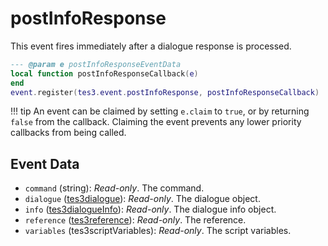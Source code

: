 # postInfoResponse
<div class="search_terms" style="display: none">postinforesponse</div>

<!---
	This file is autogenerated. Do not edit this file manually. Your changes will be ignored.
	More information: https://github.com/MWSE/MWSE/tree/master/docs
-->

This event fires immediately after a dialogue response is processed.

```lua
--- @param e postInfoResponseEventData
local function postInfoResponseCallback(e)
end
event.register(tes3.event.postInfoResponse, postInfoResponseCallback)
```

!!! tip
	An event can be claimed by setting `e.claim` to `true`, or by returning `false` from the callback. Claiming the event prevents any lower priority callbacks from being called.

## Event Data

* `command` (string): *Read-only*. The command.
* `dialogue` ([tes3dialogue](../../types/tes3dialogue)): *Read-only*. The dialogue object.
* `info` ([tes3dialogueInfo](../../types/tes3dialogueInfo)): *Read-only*. The dialogue info object.
* `reference` ([tes3reference](../../types/tes3reference)): *Read-only*. The reference.
* `variables` (tes3scriptVariables): *Read-only*. The script variables.

